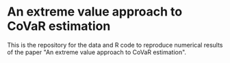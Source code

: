 # An extreme value approach to CoVaR estimation

This is the repository for the data and R code to reproduce numerical results of the paper "An extreme value approach to CoVaR estimation".